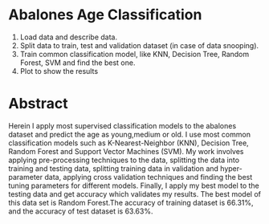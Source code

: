 # Abalones Age Classification

1. Load data and describe data.
2. Split data to train, test and validation dataset (in case of data snooping).
3. Train common classification model, like KNN, Decision Tree, Random Forest, SVM and find the best one.
4. Plot to show the results

# Abstract
Herein I apply most supervised classification models to the abalones dataset and predict the age as young,medium or old. I use most common classification models such as K-Nearest-Neighbor (KNN), Decision Tree, Random Forest and Support Vector Machines (SVM). My work involves applying pre-processing techniques to the data, splitting the data into training and testing data, splitting training data in validation and hyper-parameter data, applying cross validation techniques and finding the best tuning parameters for different models. Finally, I apply my best model to the testing data and get accuracy which validates my results. The best model of this data set is Random Forest.The accuracy of training dataset is 66.31%, and the accuracy of test dataset is 63.63%.
